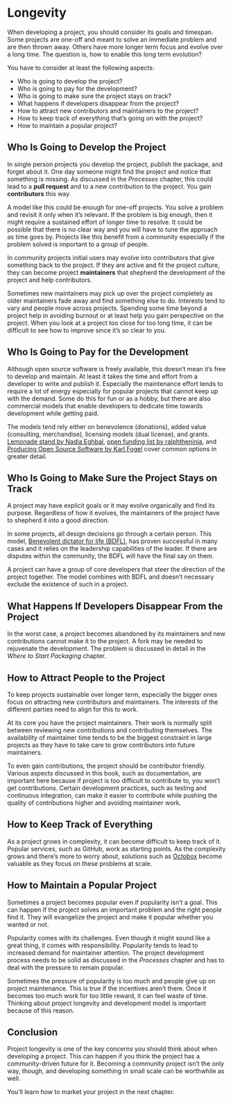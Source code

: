 # Longevity

When developing a project, you should consider its goals and timespan. Some projects are one-off and meant to solve an immediate problem and are then thrown away. Others have more longer term focus and evolve over a long time. The question is, how to enable this long term evolution?

You have to consider at least the following aspects:

- Who is going to develop the project?
- Who is going to pay for the development?
- Who is going to make sure the project stays on track?
- What happens if developers disappear from the project?
- How to attract new contributors and maintainers to the project?
- How to keep track of everything that’s going on with the project?
- How to maintain a popular project?

## Who Is Going to Develop the Project

In single person projects you develop the project, publish the package, and forget about it. One day someone might find the project and notice that something is missing. As discussed in the _Processes_ chapter, this could lead to a **pull request** and to a new contribution to the project. You gain **contributors** this way.

A model like this could be enough for one-off projects. You solve a problem and revisit it only when it’s relevant. If the problem is big enough, then it might require a sustained effort of longer time to resolve. It could be possible that there is no clear way and you will have to tune the approach as time goes by. Projects like this benefit from a community especially if the problem solved is important to a group of people.

In community projects initial users may evolve into contributors that give something back to the project. If they are active and fit the project culture, they can become project **maintainers** that shepherd the development of the project and help contributors.

Sometimes new maintainers may pick up over the project completely as older maintainers fade away and find something else to do. Interests tend to vary and people move across projects. Spending some time beyond a project help in avoiding burnout or at least help you gain perspective on the project. When you look at a project too close for too long time, it can be difficult to see how to improve since it’s so clear to you.

## Who Is Going to Pay for the Development

Although open source software is freely available, this doesn’t mean it’s free to develop and maintain. At least it takes the time and effort from a developer to write and publish it. Especially the maintenance effort tends to require a lot of energy especially for popular projects that cannot keep up with the demand. Some do this for fun or as a hobby, but there are also commercial models that enable developers to dedicate time towards development while getting paid.

The models tend rely either on benevolence (donations), added value (consulting, merchandise), licensing models (dual license), and grants. [Lemonade stand by Nadia Eghbal](https://github.com/nayafia/lemonade-stand), [open funding list by ralphtheninja](https://github.com/ralphtheninja/open-funding), and [Producing Open Source Software by Karl Fogel](http://producingoss.com/en/money.html) cover common options in greater detail.

## Who Is Going to Make Sure the Project Stays on Track

A project may have explicit goals or it may evolve organically and find its purpose. Regardless of how it evolves, the maintainers of the project have to shepherd it into a good direction.

In some projects, all design decisions go through a certain person. This model, [Benevolent dictator for life (BDFL)](https://en.wikipedia.org/wiki/Benevolent_dictator_for_life), has proven successful in many cases and it relies on the leadership capabilities of the leader. If there are disputes within the community, the BDFL will have the final say on them.

A project can have a group of core developers that steer the direction of the project together. The model combines with BDFL and doesn’t necessary exclude the existence of such in a project.

## What Happens If Developers Disappear From the Project

In the worst case, a project becomes abandoned by its maintainers and new contributions cannot make it to the project. A fork may be needed to rejuvenate the development. The problem is discussed in detail in the _Where to Start Packaging_ chapter.

## How to Attract People to the Project

To keep projects sustainable over longer term, especially the bigger ones focus on attracting new contributors and maintainers. The interests of the different parties need to align for this to work.

At its core you have the project maintainers. Their work is normally split between reviewing new contributions and contributing themselves. The availability of maintainer time tends to be the biggest constraint in large projects as they have to take care to grow contributors into future maintainers.

To even gain contributions, the project should be contributor friendly. Various aspects discussed in this book, such as documentation, are important here because if project is too difficult to contribute to, you won’t get contributions. Certain development practices, such as testing and continuous integration, can make it easier to contribute while pushing the quality of contributions higher and avoiding maintainer work.

## How to Keep Track of Everything

As a project grows in complexity, it can become difficult to keep track of it. Popular services, such as GitHub, work as starting points. As the complexity grows and there’s more to worry about, solutions such as [Octobox](https://octobox.io/) become valuable as they focus on these problems at scale.

## How to Maintain a Popular Project

Sometimes a project becomes popular even if popularity isn’t a goal. This can happen if the project solves an important problem and the right people find it. They will evangelize the project and make it popular whether you wanted or not.

Popularity comes with its challenges. Even though it might sound like a great thing, it comes with responsibility. Popularity tends to lead to increased demand for maintainer attention. The project development process needs to be solid as discussed in the _Processes_ chapter and has to deal with the pressure to remain popular.

Sometimes the pressure of popularity is too much and people give up on project maintenance. This is true if the incentives aren’t there. Once it becomes too much work for too little reward, it can feel waste of time. Thinking about project longevity and development model is important because of this reason.

## Conclusion

Project longevity is one of the key concerns you should think about when developing a project. This can happen if you think the project has a community-driven future for it. Becoming a community project isn’t the only way, though, and developing something in small scale can be worthwhile as well.

You’ll learn how to market your project in the next chapter.
